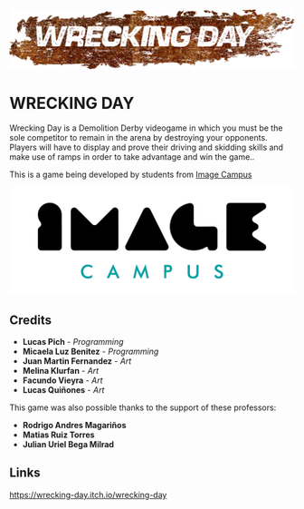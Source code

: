 <p align="center">
<img src="logo.png" alt="PONER NOMBRE DEL JUEGO ACA"/>
</p>

# WRECKING DAY

Wrecking Day is a Demolition Derby videogame in which you must be the sole competitor to remain in the arena by destroying your opponents. Players will have to display and prove their driving and skidding skills and make use of ramps in order to take advantage and win the game..

This is a game being developed by students from <a href="https://www.imagecampus.edu.ar/">Image Campus</a>

<p align="center">
  <a href="https://www.imagecampus.edu.ar/">
    <img src="logo-image-campus.png" alt="Image Campus"/>
  </a> 
</p>


## Credits

- **Lucas Pich** - *Programming*
- **Micaela Luz Benitez** - *Programming*
- **Juan Martin Fernandez** - *Art*
- **Melina Klurfan** - *Art*
- **Facundo Vieyra** - *Art*
- **Lucas Quiñones** - *Art*


This game was also possible thanks to the support of these professors:

- **Rodrigo Andres Magariños**
- **Matias Ruiz Torres**
- **Julian Uriel Bega Milrad**



## Links

https://wrecking-day.itch.io/wrecking-day
